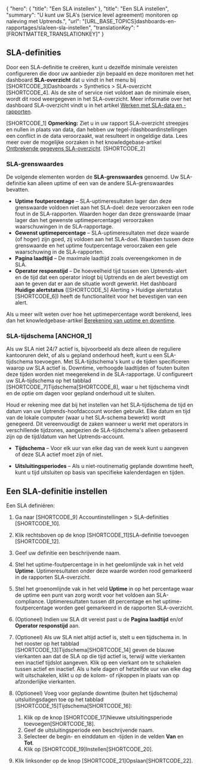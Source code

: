 {
  "hero": {
    "title": "Een SLA instellen"
  },
  "title": "Een SLA instellen",
  "summary": "U kunt uw SLA's (service level agreement) monitoren op naleving met Uptrends.",
  "url": "[URL_BASE_TOPICS]dashboards-en-rapportages/sla/een-sla-instellen",
  "translationKey": "[FRONTMATTER_TRANSLATIONKEY]"
}

## SLA-definities

Door een SLA-definitie te creëren, kunt u dezelfde minimale vereisten configureren die door uw aanbieder zijn bepaald en deze monitoren met het dashboard **SLA-overzicht** dat u vindt in het menu bij [SHORTCODE_3]Dashboards > Synthetics > SLA-overzicht [SHORTCODE_4]. Als de site of service niet voldoet aan de minimale eisen, wordt dit rood weergegeven in het SLA-overzicht. Meer informatie over het dashboard SLA-overzicht vindt u in het artikel [Werken met SLA-data en -rapporten]([LINK_URL_1]).

[SHORTCODE_1]
**Opmerking:** Ziet u in uw rapport SLA-overzicht streepjes en nullen in plaats van data, dan hebben uw tegel-/dashboardinstellingen een conflict in de data veroorzaakt, wat resulteert in ongeldige data. Lees meer over de mogelijke oorzaken in het knowledgebase-artikel [Ontbrekende gegevens SLA-overzicht]([LINK_URL_2]).
[SHORTCODE_2]

### SLA-grenswaardes

De volgende elementen worden de **SLA-grenswaardes** genoemd. Uw SLA-definitie kan alleen uptime of een van de andere SLA-grenswaardes bevatten.

- **Uptime foutpercentage** – SLA-uptimeresultaten lager dan deze grenswaarde voldoen niet aan het SLA-doel: deze veroorzaken een rode fout in de SLA-rapporten. Waarden hoger dan deze grenswaarde (maar lager dan het gewenste uptimepercentage) veroorzaken waarschuwingen in de SLA-rapportage.
- **Gewenst uptimepercentage** – SLA-uptimeresultaten met deze waarde (of hoger) zijn goed, zij voldoen aan het SLA-doel. Waarden tussen deze grenswaarde en het uptime foutpercentage veroorzaken een gele waarschuwing in de SLA-rapporten.
- **Pagina laadtijd** – De maximale laadtijd zoals overeengekomen in de SLA.
- **Operator responstijd** – De hoeveelheid tijd tussen een Uptrends-alert en de tijd dat een operator inlogt bij Uptrends en de alert bevestigt om aan te geven dat er aan de situatie wordt gewerkt. Het dashboard **Huidige alertstatus** ([SHORTCODE_5] Alerting > Huidige alertstatus [SHORTCODE_6]) heeft de functionaliteit voor het bevestigen van een alert.

 Als u meer wilt weten over hoe het uptimepercentage wordt berekend, lees dan het knowledgebase-artikel [Berekening van uptime en downtime]([LINK_URL_3]).

### SLA-tijdschema [ANCHOR_1]

Als uw SLA niet 24/7 actief is, bijvoorbeeld als deze alleen de reguliere kantooruren dekt, of als u gepland onderhoud heeft, kunt u een SLA-tijdschema toevoegen. Met SLA-tijdschema's kunt u de tijden specificeren waarop uw SLA actief is. Downtime, verhoogde laadtijden of fouten buiten deze tijden worden niet meegerekend in de SLA-rapportage. U configureert uw SLA-tijdschema op het tabblad [SHORTCODE_7]Tijdschema[SHORTCODE_8], waar u het tijdschema vindt en de optie om dagen voor gepland onderhoud uit te sluiten.

Houd er rekening mee dat bij het instellen van het SLA-tijdschema de tijd en datum van uw Uptrends-hoofdaccount worden gebruikt. Elke datum en tijd van de lokale computer (waar u het SLA-schema bewerkt) wordt genegeerd. Dit vereenvoudigt de zaken wanneer u werkt met operators in verschillende tijdzones, aangezien de SLA-tijdschema's alleen gebaseerd zijn op de tijd/datum van het Uptrends-account.

- **Tijdschema** – Voor elk uur van elke dag van de week kunt u aangeven of deze SLA actief moet zijn of niet. 

- **Uitsluitingsperiodes** – Als u niet-routinematig geplande downtime heeft, kunt u tijd uitsluiten op basis van specifieke kalenderdagen en tijden.

## Een SLA-definitie instellen

Een SLA definiëren:

1. Ga naar  [SHORTCODE_9] Accountinstellingen > SLA-definities [SHORTCODE_10].
2. Klik rechtsboven op de knop [SHORTCODE_11]SLA-definitie toevoegen [SHORTCODE_12].
3. Geef uw definitie een beschrijvende naam.
4. Stel het uptime-foutpercentage in in het geelomlijnde vak in het veld **Uptime**. Uptimeresultaten onder deze waarde worden rood gemarkeerd in de rapporten SLA-overzicht.
5. Stel het groenomlijnde vak in het veld **Uptime** in op het percentage waar de uptime een punt van zorg wordt voor het voldoen aan SLA-compliance. Uptimeresultaten tussen dit percentage en het uptime-foutpercentage worden geel gemarkeerd in de rapporten SLA-overzicht.
6. (Optioneel) Indien uw SLA dit vereist past u de **Pagina laadtijd** en/of **Operator responstijd** aan.
7. (Optioneel) Als uw SLA niet altijd actief is, stelt u een tijdschema in. In het rooster op het tabblad [SHORTCODE_13]Tijdschema[SHORTCODE_14] geven de blauwe vierkanten aan dat de SLA op die tijd actief is, terwijl witte vierkanten een inactief tijdslot aangeven. Klik op een vierkant om te schakelen tussen actief en inactief. Als u hele dagen of hetzelfde uur van elke dag wilt uitschakelen, klikt u op de kolom- of rijkoppen in plaats van op afzonderlijke vierkanten.
8. (Optioneel) Voeg voor geplande downtime (buiten het tijdschema) uitsluitingsdagen toe op het tabblad [SHORTCODE_15]Tijdschema[SHORTCODE_16]:

   1. Klik op de knop [SHORTCODE_17]Nieuwe uitsluitingsperiode toevoegen[SHORTCODE_18].
   2. Geef de uitsluitingsperiode een beschrijvende naam.
   3. Selecteer de begin- en einddatum en -tijden in de velden **Van** en **Tot**.
   4. Klik op [SHORTCODE_19]Instellen[SHORTCODE_20].

9. Klik linksonder op de knop [SHORTCODE_21]Opslaan[SHORTCODE_22].
